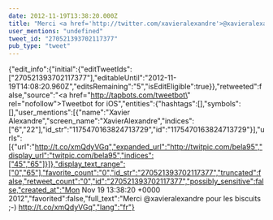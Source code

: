 ```yaml
---
date: 2012-11-19T13:38:20.000Z
title: "Merci <a href='http://twitter.com/xavieralexandre'>@xavieralexandre</a> pour les biscuits ;-) http://t.co/xmQdyVGq″"
user_mentions: "undefined"
tweet_id: "270521393702117377"
pub_type: "tweet"
---
```

{"edit_info":{"initial":{"editTweetIds":["270521393702117377"],"editableUntil":"2012-11-19T14:08:20.960Z","editsRemaining":"5","isEditEligible":true}},"retweeted":false,"source":"<a href=\"http://tapbots.com/tweetbot\" rel=\"nofollow\">Tweetbot for iOS</a>","entities":{"hashtags":[],"symbols":[],"user_mentions":[{"name":"Xavier Alexandre","screen_name":"XavierAlexandre","indices":["6","22"],"id_str":"1175470163824713729","id":"1175470163824713729"}],"urls":[{"url":"http://t.co/xmQdyVGq","expanded_url":"http://twitpic.com/bela95","display_url":"twitpic.com/bela95","indices":["45","65"]}]},"display_text_range":["0","65"],"favorite_count":"0","id_str":"270521393702117377","truncated":false,"retweet_count":"0","id":"270521393702117377","possibly_sensitive":false,"created_at":"Mon Nov 19 13:38:20 +0000 2012","favorited":false,"full_text":"Merci @xavieralexandre pour les biscuits ;-) http://t.co/xmQdyVGq","lang":"fr"}
